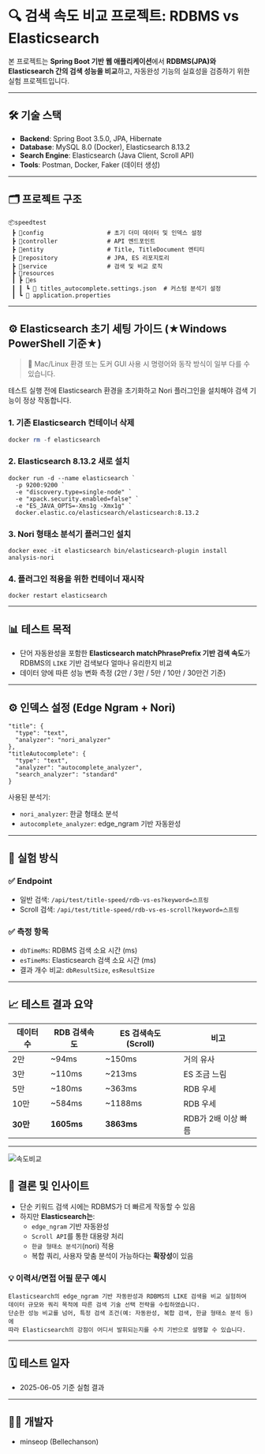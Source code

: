 # 🔍 검색 속도 비교 프로젝트: RDBMS vs Elasticsearch

본 프로젝트는 **Spring Boot 기반 웹 애플리케이션**에서 **RDBMS(JPA)와 Elasticsearch 간의 검색 성능을 비교**하고, 자동완성 기능의 
실효성을 검증하기 위한 실험 프로젝트입니다.

---

## 🛠 기술 스택

- **Backend**: Spring Boot 3.5.0, JPA, Hibernate
- **Database**: MySQL 8.0 (Docker), Elasticsearch 8.13.2
- **Search Engine**: Elasticsearch (Java Client, Scroll API)
- **Tools**: Postman, Docker, Faker (데이터 생성)

---

## 🗂 프로젝트 구조

```
📦speedtest
 ┣ 📂config                  # 초기 더미 데이터 및 인덱스 설정
 ┣ 📂controller              # API 엔드포인트
 ┣ 📂entity                  # Title, TitleDocument 엔티티
 ┣ 📂repository              # JPA, ES 리포지토리
 ┣ 📂service                 # 검색 및 비교 로직
 ┣ 📂resources
 ┃ ┣ 📂es
 ┃ ┃ ┗ 📜 titles_autocomplete.settings.json  # 커스텀 분석기 설정
 ┃ ┗ 📜 application.properties
```


---

## ⚙ Elasticsearch 초기 세팅 가이드 (★Windows PowerShell 기준★)

> 📌 Mac/Linux 환경 또는 도커 GUI 사용 시 명령어와 동작 방식이 일부 다를 수 있습니다.

테스트 실행 전에 Elasticsearch 환경을 초기화하고 Nori 플러그인을 설치해야 검색 기능이 정상 작동합니다.

### 1. 기존 Elasticsearch 컨테이너 삭제
```powershell
docker rm -f elasticsearch
```
### 2. Elasticsearch 8.13.2 새로 설치
```
docker run -d --name elasticsearch `
  -p 9200:9200 `
  -e "discovery.type=single-node" `
  -e "xpack.security.enabled=false" `
  -e "ES_JAVA_OPTS=-Xms1g -Xmx1g" `
  docker.elastic.co/elasticsearch/elasticsearch:8.13.2
```
### 3. Nori 형태소 분석기 플러그인 설치
```
docker exec -it elasticsearch bin/elasticsearch-plugin install analysis-nori
```
### 4. 플러그인 적용을 위한 컨테이너 재시작
```
docker restart elasticsearch
```


---

## 📊 테스트 목적

- 단어 자동완성을 포함한 **Elasticsearch matchPhrasePrefix 기반 검색 속도**가 RDBMS의 `LIKE` 기반 검색보다 얼마나 유리한지 비교
- 데이터 양에 따른 성능 변화 측정 (2만 / 3만 / 5만 / 10만 / 30만건 기준)

---

## ⚙ 인덱스 설정 (Edge Ngram + Nori)

```jsonc
"title": {
  "type": "text",
  "analyzer": "nori_analyzer"
},
"titleAutocomplete": {
  "type": "text",
  "analyzer": "autocomplete_analyzer",
  "search_analyzer": "standard"
}
```

사용된 분석기:
- `nori_analyzer`: 한글 형태소 분석
- `autocomplete_analyzer`: edge_ngram 기반 자동완성

---

## 🧪 실험 방식

### ✅ Endpoint
- 일반 검색: `/api/test/title-speed/rdb-vs-es?keyword=스프링`
- Scroll 검색: `/api/test/title-speed/rdb-vs-es-scroll?keyword=스프링`

### ✅ 측정 항목
- `dbTimeMs`: RDBMS 검색 소요 시간 (ms)
- `esTimeMs`: Elasticsearch 검색 소요 시간 (ms)
- 결과 개수 비교: `dbResultSize`, `esResultSize`

---

## 📈 테스트 결과 요약

| 데이터 수 | RDB 검색속도   | ES 검색속도 (Scroll) | 비고 |
|-----------|------------|------------------|------|
| 2만       | ~94ms      | ~150ms           | 거의 유사 |
| 3만       | ~110ms     | ~213ms           | ES 조금 느림 |
| 5만       | ~180ms     | ~363ms           | RDB 우세 |
| 10만      | ~584ms     | ~1188ms          | RDB 우세 |
| **30만**  | **1605ms** | **3863ms**       | RDB가 2배 이상 빠름 |

---

![속도비교](https://github.com/user-attachments/assets/bbb93752-6895-41cb-a89d-78278dd6f424)




## 📌 결론 및 인사이트

- 단순 키워드 검색 시에는 RDBMS가 더 빠르게 작동할 수 있음
- 하지만 **Elasticsearch는**:
    - `edge_ngram` 기반 자동완성
    - `Scroll API`를 통한 대용량 처리
    - `한글 형태소 분석기`(nori) 적용
    - 복합 쿼리, 사용자 맞춤 분석이 가능하다는 **확장성**이 있음

### 💡 이력서/면접 어필 문구 예시

```
Elasticsearch의 edge_ngram 기반 자동완성과 RDBMS의 LIKE 검색을 비교 실험하여
데이터 규모와 쿼리 목적에 따른 검색 기술 선택 전략을 수립하였습니다.
단순한 성능 비교를 넘어, 특정 검색 조건(예: 자동완성, 복합 검색, 한글 형태소 분석 등)에 
따라 Elasticsearch의 강점이 어디서 발휘되는지를 수치 기반으로 설명할 수 있습니다.

```

---

## 🗓 테스트 일자

- 2025-06-05 기준 실험 결과

---

## 🧑‍💻 개발자

- minseop (Bellechanson)
